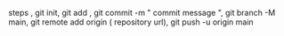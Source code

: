 steps ,
git init,
git add <file name>,
git commit -m " commit message ",
git branch -M main,
git remote add origin ( repository url),
git push -u origin main
